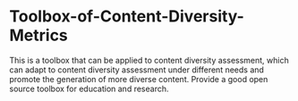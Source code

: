 # Toolbox-of-Content-Diversity-Metrics

This is a toolbox that can be applied to content diversity assessment, which can adapt to content diversity assessment under different needs and promote the generation of more diverse content. Provide a good open source toolbox for education and research.
